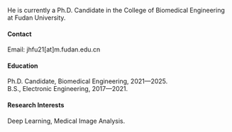 

<!-- [![senli1073](https://img.shields.io/badge/senli1073-github-blue?logo=github)](https://github.com/senli1073) -->

He is currently a Ph.D. Candidate in the College of Biomedical Engineering at Fudan University.

#### Contact

Email: jhfu21[at]m.fudan.edu.cn

#### Education
Ph.D. Candidate, Biomedical Engineering, 2021—2025.\
B.S., Electronic Engineering, 2017—2021.

#### Research Interests
Deep Learning, Medical Image Analysis.

